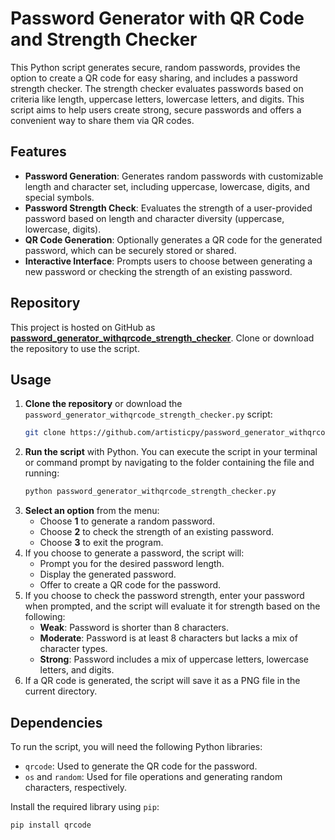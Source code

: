 # Password Generator with QR Code and Strength Checker

This Python script generates secure, random passwords, provides the option to create a QR code for easy sharing, and includes a password strength checker. The strength checker evaluates passwords based on criteria like length, uppercase letters, lowercase letters, and digits. This script aims to help users create strong, secure passwords and offers a convenient way to share them via QR codes.

## Features

- **Password Generation**: Generates random passwords with customizable length and character set, including uppercase, lowercase, digits, and special symbols.
- **Password Strength Check**: Evaluates the strength of a user-provided password based on length and character diversity (uppercase, lowercase, digits).
- **QR Code Generation**: Optionally generates a QR code for the generated password, which can be securely stored or shared.
- **Interactive Interface**: Prompts users to choose between generating a new password or checking the strength of an existing password.

## Repository

This project is hosted on GitHub as **[password_generator_withqrcode_strength_checker](https://github.com/artisticpy/password_generator_withqrcode_strength_checker)**. Clone or download the repository to use the script.

## Usage

1. **Clone the repository** or download the `password_generator_withqrcode_strength_checker.py` script:
    ```bash
    git clone https://github.com/artisticpy/password_generator_withqrcode_strength_checker.git
    ```
2. **Run the script** with Python. You can execute the script in your terminal or command prompt by navigating to the folder containing the file and running:
    ```bash
    python password_generator_withqrcode_strength_checker.py
    ```
3. **Select an option** from the menu:
   - Choose **1** to generate a random password.
   - Choose **2** to check the strength of an existing password.
   - Choose **3** to exit the program.
4. If you choose to generate a password, the script will:
   - Prompt you for the desired password length.
   - Display the generated password.
   - Offer to create a QR code for the password.
5. If you choose to check the password strength, enter your password when prompted, and the script will evaluate it for strength based on the following:
   - **Weak**: Password is shorter than 8 characters.
   - **Moderate**: Password is at least 8 characters but lacks a mix of character types.
   - **Strong**: Password includes a mix of uppercase letters, lowercase letters, and digits.
6. If a QR code is generated, the script will save it as a PNG file in the current directory.

## Dependencies

To run the script, you will need the following Python libraries:

- `qrcode`: Used to generate the QR code for the password.
- `os` and `random`: Used for file operations and generating random characters, respectively.

Install the required library using `pip`:

```bash
pip install qrcode
